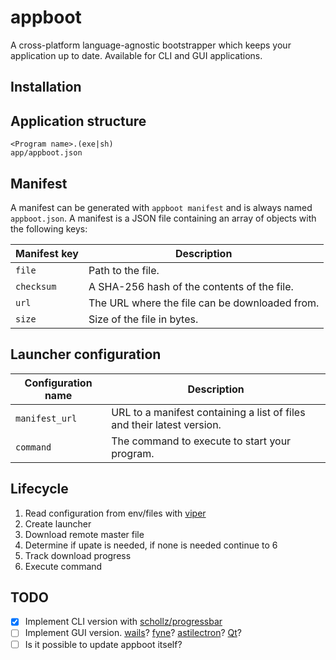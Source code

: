 # appboot

A cross-platform language-agnostic bootstrapper which keeps your application up to date. Available for CLI and GUI applications.

## Installation

## Application structure

```
<Program name>.(exe|sh)
app/appboot.json
```

## Manifest
A manifest can be generated with `appboot manifest` and is always named `appboot.json`. A manifest is a JSON file containing an array of objects with the following keys:

| Manifest key | Description |
| --- | --- |
| `file` | Path to the file. |
| `checksum` | A SHA-256 hash of the contents of the file. |
| `url` | The URL where the file can be downloaded from. |
| `size` | Size of the file in bytes. |

## Launcher configuration

| Configuration name | Description |
| --- | --- |
| `manifest_url` | URL to a manifest containing a list of files and their latest version. |
| `command` | The command to execute to start your program. |

## Lifecycle

1. Read configuration from env/files with [viper](https://github.com/spf13/viper)
2. Create launcher
3. Download remote master file
4. Determine if upate is needed, if none is needed continue to 6
5. Track download progress
6. Execute command

## TODO

- [X] Implement CLI version with [schollz/progressbar](https://github.com/schollz/progressbar)
- [ ] Implement GUI version. [wails](https://github.com/wailsapp/wails)? [fyne](https://github.com/fyne-io/fyne)? [astilectron](https://github.com/asticode/go-astilectron)? [Qt](https://github.com/therecipe/qt)?
- [ ] Is it possible to update appboot itself?